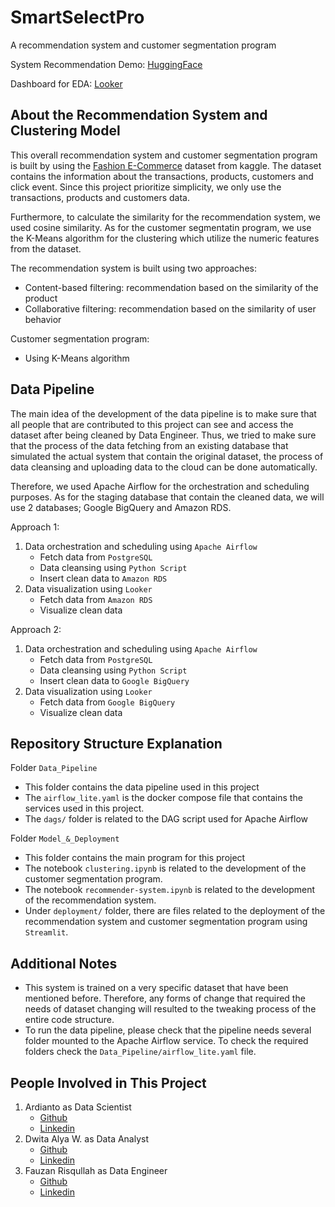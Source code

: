 # SmartSelectPro

A recommendation system and customer segmentation program

System Recommendation Demo: [HuggingFace](https://huggingface.co/spaces/ardian407/customer_clustering_and_fashion_product_recommender)

Dashboard for EDA: [Looker](https://lookerstudio.google.com/reporting/4f505408-e4a4-4e5b-ba86-f9d6fdf2378a)

## About the Recommendation System and Clustering Model

This overall recommendation system and customer segmentation program is built by using the [Fashion E-Commerce](https://www.kaggle.com/datasets/aldoattallah/fashion-ecommerce) dataset from kaggle. The dataset contains the information about the transactions, products, customers and click event. Since this project prioritize simplicity, we only use the transactions, products and customers data.

Furthermore, to calculate the similarity for the recommendation system, we used cosine similarity. As for the customer segmentatin program, we use the K-Means algorithm for the clustering which utilize the numeric features from the dataset.

The recommendation system is built using two approaches:
- Content-based filtering: recommendation based on the similarity of the product
- Collaborative filtering: recommendation based on the similarity of user behavior

Customer segmentation program:
- Using K-Means algorithm

## Data Pipeline

The main idea of the development of the data pipeline is to make sure that all people that are contributed to this project can see and access the dataset after being cleaned by Data Engineer. Thus, we tried to make sure that the process of the data fetching from an existing database that simulated the actual system that contain the original dataset, the process of data cleansing and uploading data to the cloud can be done automatically.

Therefore, we used Apache Airflow for the orchestration and scheduling purposes. As for the staging database that contain the cleaned data, we will use 2 databases; Google BigQuery and Amazon RDS.

Approach 1:
1. Data orchestration and scheduling using `Apache Airflow`
    - Fetch data from `PostgreSQL`
    - Data cleansing using `Python Script`
    - Insert clean data to `Amazon RDS`
2. Data visualization using `Looker`
    - Fetch data from `Amazon RDS`
    - Visualize clean data

Approach 2:
1. Data orchestration and scheduling using `Apache Airflow`
    - Fetch data from `PostgreSQL`
    - Data cleansing using `Python Script`
    - Insert clean data to `Google BigQuery`
2. Data visualization using `Looker`
    - Fetch data from `Google BigQuery`
    - Visualize clean data

## Repository Structure Explanation

Folder `Data_Pipeline`
- This folder contains the data pipeline used in this project
- The `airflow_lite.yaml` is the docker compose file that contains the services used in this project.
- The `dags/` folder is related to the DAG script used for Apache Airflow

Folder `Model_&_Deployment`
- This folder contains the main program for this project
- The notebook `clustering.ipynb` is related to the development of the customer segmentation program.
- The notebook `recommender-system.ipynb` is related to the development of the recommendation system.
- Under `deployment/` folder, there are files related to the deployment of the recommendation system and customer segmentation program using `Streamlit`.

## Additional Notes

- This system is trained on a very specific dataset that have been mentioned before. Therefore, any forms of change that required the needs of dataset changing will resulted to the tweaking process of the entire code structure.
- To run the data pipeline, please check that the pipeline needs several folder mounted to the Apache Airflow service. To check the required folders check the `Data_Pipeline/airflow_lite.yaml` file.

## People Involved in This Project

1. Ardianto as Data Scientist
    - [Github](https://github.com/ardi407)
    - [Linkedin](https://www.linkedin.com/in/ardianto407/)
2. Dwita Alya W. as Data Analyst
    - [Github](https://github.com/dwitawin)
    - [Linkedin](https://www.linkedin.com/in/dwita-alya/)
3. Fauzan Risqullah as Data Engineer
    - [Github](https://github.com/fauzanrisqullah)
    - [Linkedin](https://www.linkedin.com/in/fauzan-risqullah-0996bb127/)